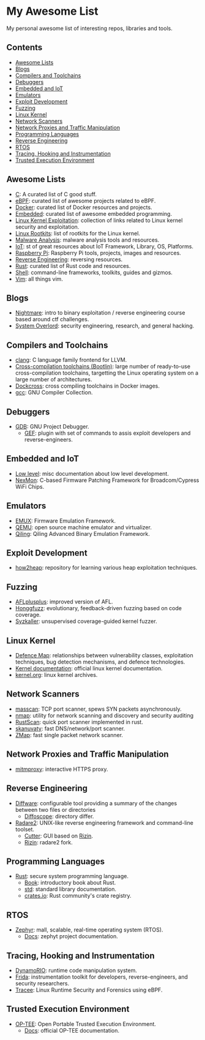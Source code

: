 # My Awesome List

My personal awesome list of interesting repos, libraries and tools.


## Contents

* [Awesome Lists](#awesome-lists)
* [Blogs](#blogs)
* [Compilers and Toolchains](#compilers-and-toolchains)
* [Debuggers](#debuggers)
* [Embedded and IoT](#embedded-and-iot)
* [Emulators](#emulators)
* [Exploit Development](#exploit-development)
* [Fuzzing](#fuzzing)
* [Linux Kernel](#linux-kernel)
* [Network Scanners](#network-scanners)
* [Network Proxies and Traffic Manipulation](#network-proxies-and-traffic-manipulation)
* [Programming Languages](#programming-languages)
* [Reverse Engineering](#reverse-engineering)
* [RTOS](#rtos)
* [Tracing, Hooking and Instrumentation](#tracing-hooking-and-instrumentation)
* [Trusted Execution Environment](#trusted-execution-environment)

## Awesome Lists

* [C][17]: A curated list of C good stuff.
* [eBPF][25]: curated list of awesome projects related to eBPF.
* [Docker][30]: curated list of Docker resources and projects.
* [Embedded][20]: curated list of awesome embedded programming.
* [Linux Kernel Exploitation][21]: collection of links related to Linux kernel security and exploitation.
* [Linux Rootkits][29]: list of rootkits for the Linux kernel.
* [Malware Analysis][34]: malware analysis tools and resources.
* [IoT][19]: st of great resources about IoT Framework, Library, OS, Platforms.
* [Raspberry Pi][33]: Raspberry Pi tools, projects, images and resources.
* [Reverse Engineering][35]: reversing resources.
* [Rust][18]: curated list of Rust code and resources.
* [Shell][31]: command-line frameworks, toolkits, guides and gizmos.
* [Vim][32]: all things vim.

## Blogs

* [Nightmare][13]: intro to binary exploitation / reverse engineering course based around ctf challenges.
* [System Overlord][46]: security engineering, research, and general hacking.

## Compilers and Toolchains

* [clang][15]: C language family frontend for LLVM.
* [Cross-compilation toolchains (Bootlin)][16]: large number of ready-to-use
  cross-compilation toolchains, targetting the Linux operating system on a large
  number of architectures.
* [Dockcross][45]: cross compiling toolchains in Docker images.
* [gcc][14]: GNU Compiler Collection.

## Debuggers

* [GDB][26]: GNU Project Debugger.
  * [GEF][27]: plugin with set of commands to assis exploit developers and
    reverse-engineers.

## Embedded and IoT

* [Low level][48]: misc documentation about low level development.
* [NexMon][49]: C-based Firmware Patching Framework for Broadcom/Cypress WiFi
  Chips.

## Emulators

* [EMUX][9]: Firmware Emulation Framework.
* [QEMU][28]: open source machine emulator and virtualizer.
* [Qiling][10]: Qiling Advanced Binary Emulation Framework.

## Exploit Development

* [how2heap][47]: repository for learning various heap exploitation techniques.

## Fuzzing

* [AFLplusplus][38]: improved version of AFL.
* [Honggfuzz][39]: evolutionary, feedback-driven fuzzing based on code coverage.
* [Syzkaller][37]: unsupervised coverage-guided kernel fuzzer.

## Linux Kernel

* [Defence Map][22]: relationships between vulnerability classes, exploitation
  techniques, bug detection mechanisms, and defence technologies.
* [Kernel documentation][12]: official linux kernel documentation.
* [kernel.org][11]: linux kernel archives.

## Network Scanners

* [masscan][8]: TCP port scanner, spews SYN packets asynchronously.
* [nmap][4]: utility for network scanning and discovery and security auditing
* [RustScan][5]: quick port scanner implemented in rust.
* [skanuvaty][7]: fast DNS/network/port scanner.
* [ZMap][6]: fast single packet network scanner.

## Network Proxies and Traffic Manipulation

* [mitmproxy][40]: interactive HTTPS proxy.

## Reverse Engineering

* [Diffware][52]: configurable tool providing a summary of the changes between
  two files or directories
  * [Diffoscope][53]: directory differ.
* [Radare2][1]: UNIX-like reverse engineering framework and command-line
  toolset.
  * [Cutter][3]: GUI based on [Rizin][2].
  * [Rizin][2]: radare2 fork.

## Programming Languages

* [Rust][41]: secure system programming language.
  * [Book][42]: introductory book about Rust.
  * [std][43]: standard library documentation.
  * [crates.io][44]: Rust community's crate registry.

## RTOS

* [Zephyr][50]: mall, scalable, real-time operating system (RTOS).
  * [Docs][51]: zephyt project documentation.

## Tracing, Hooking and Instrumentation

* [DynamoRIO][23]: runtime code manipulation system.
* [Frida][36]: instrumentation toolkit for developers, reverse-engineers, and security researchers.
* [Tracee][24]: Linux Runtime Security and Forensics using eBPF.

## Trusted Execution Environment

* [OP-TEE][54]: Open Portable Trusted Execution Environment.
  * [Docs][55]: official OP-TEE documentation.

[1]: https://github.com/radareorg/radare2
[2]: https://github.com/rizinorg/rizin
[3]: https://cutter.re/
[4]: https://nmap.org/
[5]: https://github.com/RustScan/RustScan
[6]: https://github.com/zmap/zmap
[7]: https://github.com/Esc4iCEscEsc/skanuvaty
[8]: https://github.com/robertdavidgraham/masscan
[9]: https://github.com/therealsaumil/emux
[10]: https://github.com/qilingframework/qiling
[11]: https://kernel.org/
[12]: https://www.kernel.org/doc/html/latest/index.html
[13]: https://guyinatuxedo.github.io/index.html
[14]: https://gcc.gnu.org/
[15]: https://clang.llvm.org/
[16]: https://toolchains.bootlin.com/
[17]: https://github.com/oz123/awesome-c
[18]: https://github.com/rust-unofficial/awesome-rust
[19]: https://github.com/phodal/awesome-iot
[20]: https://github.com/nhivp/Awesome-Embedded
[21]: https://github.com/xairy/linux-kernel-exploitation
[22]: https://github.com/a13xp0p0v/linux-kernel-defence-map
[23]: https://github.com/DynamoRIO/dynamorio
[24]: https://github.com/aquasecurity/tracee
[25]: https://github.com/zoidbergwill/awesome-ebpf
[26]: https://www.sourceware.org/gdb/
[27]: https://github.com/hugsy/gef
[28]: https://www.qemu.org/
[29]: https://github.com/milabs/awesome-linux-rootkits
[30]: https://github.com/veggiemonk/awesome-docker
[31]: https://github.com/alebcay/awesome-shell
[32]: https://github.com/mhinz/vim-galore
[33]: https://github.com/thibmaek/awesome-raspberry-pi
[34]: https://github.com/rshipp/awesome-malware-analysis
[35]: https://github.com/tylerha97/awesome-reversing
[36]: https://github.com/frida/frida
[37]: https://github.com/google/syzkaller
[38]: https://github.com/AFLplusplus/AFLplusplus
[39]: https://github.com/google/honggfuzz
[40]: https://mitmproxy.org/
[41]: https://www.rust-lang.org/
[42]: https://doc.rust-lang.org/book/
[43]: https://doc.rust-lang.org/std/
[44]: https://crates.io/
[45]: https://github.com/dockcross/dockcross
[46]: https://systemoverlord.com/
[47]: https://github.com/shellphish/how2heap
[48]: https://low-level.readthedocs.io/en/latest/
[49]: https://github.com/seemoo-lab/nexmon
[50]: https://www.zephyrproject.org/
[51]: https://docs.zephyrproject.org/latest/
[52]: https://github.com/airbus-seclab/diffware
[53]: https://salsa.debian.org/reproducible-builds/diffoscope
[54]: https://github.com/OP-TEE/optee_os
[55]: https://optee.readthedocs.io/en/latest/index.html

